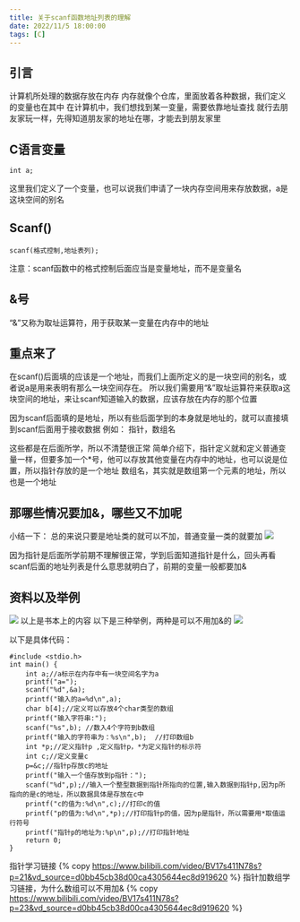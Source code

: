 ```yaml
---
title: 关于scanf函数地址列表的理解
date: 2022/11/5 18:00:00
tags: [C]
---
```

## 引言
计算机所处理的数据存放在内存
内存就像个仓库，里面放着各种数据，我们定义的变量也在其中
在计算机中，我们想找到某一变量，需要依靠地址查找
就行去朋友家玩一样，先得知道朋友家的地址在哪，才能去到朋友家里
## C语言变量
```
int a;
```
这里我们定义了一个变量，也可以说我们申请了一块内存空间用来存放数据，a是这块空间的别名

## Scanf()
```
scanf(格式控制,地址表列);
```
注意：scanf函数中的格式控制后面应当是变量地址，而不是变量名

## &号
“&”又称为取址运算符，用于获取某一变量在内存中的地址

## 重点来了
在scanf()后面填的应该是一个地址，而我们上面所定义的是一块空间的别名，或者说a是用来表明有那么一块空间存在。
所以我们需要用“&”取址运算符来获取a这块空间的地址，来让scanf知道输入的数据，应该存放在内存的那个位置

因为scanf后面填的是地址，所以有些后面学到的本身就是地址的，就可以直接填到scanf后面用于接收数据
例如：
    指针，数组名

这些都是在后面所学，所以不清楚很正常
简单介绍下，指针定义就和定义普通变量一样，但要多加一个*号，他可以存放其他变量在内存中的地址，也可以说是位置，所以指针存放的是一个地址
数组名，其实就是数组第一个元素的地址，所以也是一个地址

## 那哪些情况要加&，哪些又不加呢
小结一下：
    总的来说只要是地址类的就可以不加，普通变量一类的就要加
![](https://blog-alan.oss-cn-hangzhou.aliyuncs.com/hexo_blog/C/xin.png)

因为指针是后面所学前期不理解很正常，学到后面知道指针是什么，回头再看scanf后面的地址列表是什么意思就明白了，前期的变量一般都要加&
## 资料以及举例
![](https://blog-alan.oss-cn-hangzhou.aliyuncs.com/hexo_blog/C/IMG_0625.JPG)
以上是书本上的内容
以下是三种举例，两种是可以不用加&的
![](https://blog-alan.oss-cn-hangzhou.aliyuncs.com/hexo_blog/C/code.png)

以下是具体代码：
```
#include <stdio.h>
int main() {
    int a;//a标示在内存中有一块空间名字为a
    printf("a=");
    scanf("%d",&a);
    printf("输入的a=%d\n",a);
    char b[4];//定义可以存放4个char类型的数组
    printf("输入字符串:");
    scanf("%s",b); //数入4个字符到b数组
    printf("输入的字符串为：%s\n",b);  //打印数组b
    int *p;//定义指针p ,定义指针p，*为定义指针的标示符
    int c;//定义变量c
    p=&c;//指针p存放c的地址
    printf("输入一个值存放到p指针：");
    scanf("%d",p);//输入一个整型数据到指针所指向的位置,输入数据到指针p,因为p所指向的是c的地址，所以数据具体是存放在c中
    printf("c的值为:%d\n",c);//打印c的值
    printf("p的值为:%d\n",*p);//打印指针p的值，因为p是指针，所以需要用*取值运行符号
    printf("指针p的地址为:%p\n",p);//打印指针地址
    return 0;
}
```

指针学习链接
{% copy https://www.bilibili.com/video/BV17s411N78s?p=21&vd_source=d0bb45cb38d00ca4305644ec8d919620 %}
指针加数组学习链接，为什么数组可以不用加&
{% copy  https://www.bilibili.com/video/BV17s411N78s?p=23&vd_source=d0bb45cb38d00ca4305644ec8d919620 %}